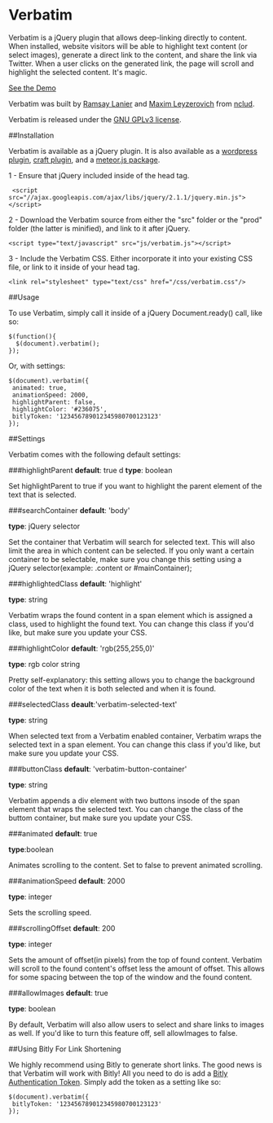 Verbatim
===========

Verbatim is a jQuery plugin that allows deep-linking directly to content. When installed, website visitors will be able to highlight text content (or select images), generate a direct link to the content, and share the link via Twitter. When a user clicks on the generated link, the page will scroll and highlight the selected content. It's magic.

[See the Demo](http://bit.ly/1xBkb95)

Verbatim was built by [Ramsay Lanier](https://github.com/ramsaylanier) and [Maxim Leyzerovich](https://github.com/duqe) from [nclud](http://nclud.com). 

Verbatim is released under the [GNU GPLv3 license](http://www.gnu.org/licenses/gpl.html). 


##Installation

Verbatim is available as a jQuery plugin. It is also available as a [wordpress plugin](http://wordpress.org), [craft plugin](https://github.com/nclud/verbatim-craft), and a [meteor.js package](http://atmosphere.js). 

1 - Ensure that jQuery included inside of the head tag.

```
 <script src="//ajax.googleapis.com/ajax/libs/jquery/2.1.1/jquery.min.js"></script>
```

2 - Download the Verbatim source from either the "src" folder or the "prod" folder (the latter is minified), and link to it after jQuery.

```
<script type="text/javascript" src="js/verbatim.js"></script>
```

3 - Include the Verbatim CSS. Either incorporate it into your existing CSS file, or link to it inside of your head tag.

```
<link rel="stylesheet" type="text/css" href="/css/verbatim.css"/>
```

##Usage

To use Verbatim, simply call it inside of a jQuery Document.ready() call, like so:

```
$(function(){
  $(document).verbatim();
});
```

Or, with settings:

```
$(document).verbatim({
 animated: true,
 animationSpeed: 2000,
 highlightParent: false,
 highlightColor: '#236075',
 bitlyToken: '123456789012345980700123123'
});
```

##Settings

Verbatim comes with the following default settings:

###highlightParent
**default**: true
d
**type**: boolean

Set highlightParent to true if you want to highlight the parent element of the text that is selected.

###searchContainer
**default**: 'body'

**type**: jQuery selector

Set the container that Verbatim will search for selected text. This will also limit the area in which content can be selected. If you only want a certain container to be selectable, make sure you change this setting using a jQuery selector(example: .content or #mainContainer);

###highlightedClass
**default**: 'highlight'

**type**: string

Verbatim wraps the found content in a span element which is assigned a class, used to highlight the found text. You can change this class if you'd like, but make sure you update your CSS. 


###highlightColor
**default**: 'rgb(255,255,0)'

**type**: rgb color string

Pretty self-explanatory: this setting allows you to change the background color of the text when it is both selected and when it is found.


###selectedClass
**deault**:'verbatim-selected-text'

**type**: string

When selected text from a Verbatim enabled container, Verbatim wraps the selected text in a span element. You can change this class if you'd like, but make sure you update your CSS. 

###buttonClass
**default**: 'verbatim-button-container'

**type**: string

Verbatim appends a div element with two buttons insode of the span element that wraps the selected text. You can change the class of the buttom container, but make sure you update your CSS. 

###animated
**default**: true

**type**:boolean

Animates scrolling to the content. Set to false to prevent animated scrolling.

###animationSpeed
**default**: 2000

**type**: integer

Sets the scrolling speed.

###scrollingOffset
**default**: 200

**type**: integer

Sets the amount of offset(in pixels) from the top of found content. Verbatim will scroll to the found content's offset less the amount of offset. This allows for some spacing between the top of the window and the found content.


###allowImages
**default**: true

**type**: boolean

By default, Verbatim will also allow users to select and share links to images as well. If you'd like to turn this feature off, sell allowImages to false.

##Using Bitly For Link Shortening

We highly recommend using Bitly to generate short links. The good news is that Verbatim will work with Bitly! All you need to do is add a [Bitly Authentication Token](http://dev.bitly.com/get_started.html). Simply add the token as a setting like so:

```
$(document).verbatim({
 bitlyToken: '123456789012345980700123123'
});
```

